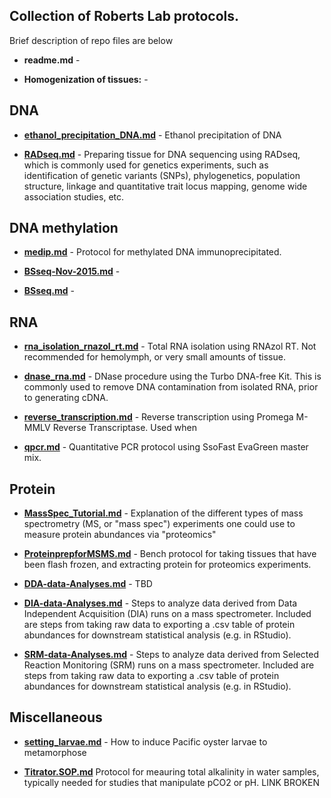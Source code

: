 ## Collection of Roberts Lab protocols.

Brief description of repo files are below 

- **readme.md** - 

- **Homogenization of tissues:** - 

## DNA

- **[ethanol_precipitation_DNA.md](https://github.com/RobertsLab/resources/blob/master/protocols/ethanol_precipitation_DNA.md)** - Ethanol precipitation of DNA

- **[RADseq.md](https://github.com/RobertsLab/resources/blob/master/protocols/RADseq.md)** - Preparing tissue for DNA sequencing using RADseq, which is commonly used for genetics experiments, such as identification of genetic variants (SNPs), phylogenetics, population structure, linkage and quantitative trait locus mapping, genome wide association studies, etc. 


## DNA methylation 

- **[medip.md](https://github.com/RobertsLab/resources/blob/master/protocols/medip.md)** - Protocol for methylated DNA immunoprecipitated.

- **[BSseq-Nov-2015.md](https://github.com/RobertsLab/resources/blob/master/protocols/BSseq-Nov-2015.md)** -

- **[BSseq.md](https://github.com/RobertsLab/resources/blob/master/protocols/BSseq.md)** -

## RNA

- **[rna_isolation_rnazol_rt.md](https://github.com/RobertsLab/resources/blob/master/protocols/rna_isolation_rnazol_rt.md)** - Total RNA isolation using RNAzol RT. Not recommended for hemolymph, or very small amounts of tissue. 

- **[dnase_rna.md](https://github.com/RobertsLab/resources/blob/master/protocols/dnase_rna.md)** - DNase procedure using the Turbo DNA-free Kit.  This is commonly used to remove DNA contamination from isolated RNA, prior to generating cDNA. 

- **[reverse_transcription.md](https://github.com/RobertsLab/resources/blob/master/protocols/reverse_transcription.md)** - Reverse transcription using Promega M-MMLV Reverse Transcriptase. Used when 

- **[qpcr.md](https://github.com/RobertsLab/resources/blob/master/protocols/qpcr.md)** - Quantitative PCR protocol using SsoFast EvaGreen master mix. 

## Protein

- **[MassSpec_Tutorial.md](https://github.com/RobertsLab/resources/blob/master/protocols/MassSpec_Tutorial.md)** - Explanation of the different types of mass spectrometry (MS, or "mass spec") experiments one could use to measure protein abundances via "proteomics" 

- **[ProteinprepforMSMS.md](https://github.com/RobertsLab/resources/blob/master/protocols/ProteinprepforMSMS.md)** - Bench protocol for taking tissues that have been flash frozen, and extracting protein for proteomics experiments. 

- **[DDA-data-Analyses.md](https://github.com/RobertsLab/resources/blob/master/protocols/DDA-data-Analyses.md)** - TBD

- **[DIA-data-Analyses.md](https://github.com/RobertsLab/resources/blob/master/protocols/DIA-data-Analyses.md)** - Steps to analyze data derived from Data Independent Acquisition (DIA) runs on a mass spectrometer. Included are steps from taking raw data to exporting a .csv table of protein abundances for downstream statistical analysis (e.g. in RStudio). 

- **[SRM-data-Analyses.md](https://github.com/RobertsLab/resources/blob/master/protocols/SRM-data-Analyses.md)** -  Steps to analyze data derived from Selected Reaction Monitoring (SRM) runs on a mass spectrometer. Included are steps from taking raw data to exporting a .csv table of protein abundances for downstream statistical analysis (e.g. in RStudio). 

## Miscellaneous 

- **[setting_larvae.md](https://github.com/RobertsLab/resources/blob/master/protocols/setting_larvae.md)** - How to induce Pacific oyster larvae to metamorphose 

- **[Titrator.SOP.md](https://github.com/RobertsLab/resources/blob/master/protocols/Titrator.SOP.md)** Protocol for meauring total alkalinity in water samples, typically needed for studies that manipulate pCO2 or pH.  LINK BROKEN
